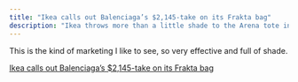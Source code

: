```yaml
---
title: "Ikea calls out Balenciaga’s $2,145-take on its Frakta bag"
description: "Ikea throws more than a little shade to the Arena tote in new ad"
---
```


This is the kind of marketing I like to see, so very effective and full of shade.


<a href="https://www.curbed.com/2017/4/26/15437408/ikea-frakta-bag-balenciaga-arena-tote-copy-ad">Ikea calls out Balenciaga’s $2,145-take on its Frakta bag</a>
